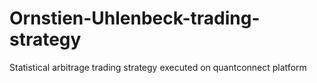 # Ornstien-Uhlenbeck-trading-strategy
Statistical arbitrage trading strategy executed on quantconnect platform
